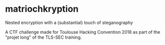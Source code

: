 # matriochkryption
Nested encryption with a (substantial) touch of steganography

A CTF challenge made for Toulouse Hacking Convention 2018 as part of the
"projet long" of the TLS-SEC training.
